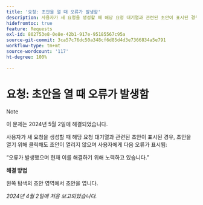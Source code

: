 ```yaml
---
title: '요청: 초안을 열 때 오류가 발생함'
description: 사용자가 새 요청을 생성할 때 해당 요청 대기열과 관련된 초안이 표시된 경우, 초안을 열기 위해 클릭해도 초안이 열리지 않으며 사용자에게 오류가 표시됩니다. 해결 방법을 사용할 수 있습니다.
hidefromtoc: true
feature: Requests
exl-id: 802753e8-0e8e-42b1-917e-95185567c95a
source-git-commit: 3ca57c76dc50a348cf6d85d4d3e7366834a5e791
workflow-type: tm+mt
source-wordcount: '117'
ht-degree: 100%

---
```


# 요청: 초안을 열 때 오류가 발생함

>[!NOTE]
>
>이 문제는 2024년 5월 2일에 해결되었습니다.

사용자가 새 요청을 생성할 때 해당 요청 대기열과 관련된 초안이 표시된 경우, 초안을 열기 위해 클릭해도 초안이 열리지 않으며 사용자에게 다음 오류가 표시됨:

“오류가 발생했으며 현재 이를 해결하기 위해 노력하고 있습니다.”

**해결 방법**

왼쪽 탐색의 초안 영역에서 초안을 엽니다.

_2024년 4월 2일에 처음 보고되었습니다._
